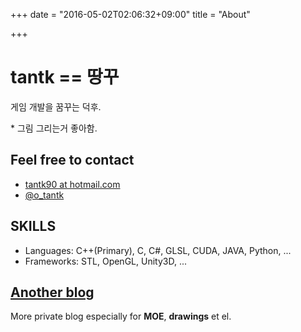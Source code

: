 +++
date = "2016-05-02T02:06:32+09:00"
title = "About"

+++

# tantk == 땅꾸
게임 개발을 꿈꾸는 덕후.

\* 그림 그리는거 좋아함.

## Feel free to contact
* <i class="fa fa-envelope"></i> [tantk90 at hotmail.com](mailto:tantk90@hotmail.com)  
* <i class="fa fa-twitter-square"></i> [@o_tantk](https://twitter.com/o_tantk)

## SKILLS
* Languages: C++(Primary), C, C#, GLSL, CUDA, JAVA, Python, ...  
* Frameworks: STL, OpenGL, Unity3D, ...

## [<i class="fa fa-bookmark"></i> Another blog](http://blog.naver.com/tantk)
More private blog especially for **MOE**, **drawings** et el.
